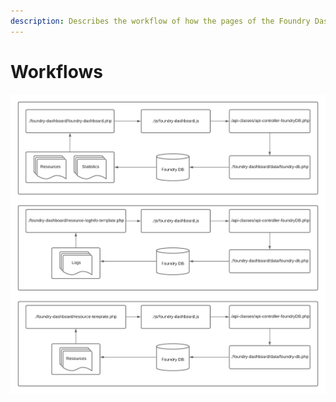 ```yaml
---
description: Describes the workflow of how the pages of the Foundry Dashboard gets loaded
---
```


# Workflows



![](../.gitbook/assets/foundry-dashboard-workflow-3-.png)


